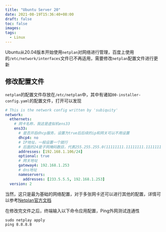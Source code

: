 ```yaml
---
title: "Ubuntu Server 20"
date: 2021-08-19T15:36:40+08:00
draft: false 
toc: false
images:
tags: 
  - Linux
---
```


Ubuntu从20.04版本开始使用`netplan`对网络进行管理，百度上使用的`/etc/network/interfaces`文件已不再适用，需要修改`netplan`配置文件进行更新

## 修改配置文件
`netplan`的配置文件存放在`/etc/netplan`中，其中有诸如`00-installer-config.yaml`的配置文件，打开可以发现

```yaml
# This is the network config written by 'subiquity'
network:
  ethernets:
    # 网卡名称，我这是虚拟机ens33
    ens33:
      # 是否开启dhcp服务，设置为true后后续的ip和网关可以不用设置
      dhcp4: no
      # IP地址，一般设置一个就行
      # 后面的24是子网掩码数目，代表255.255.255.0(11111111.11111111.11111111.00000000)
      addresses: [192.168.1.106/24]
      optional: true
      # 网关地址
      gateway4: 192.168.1.253
      # dns地址
      nameservers:
        addresses: [233.5.5.5, 192.168.1.253]
  version: 2
```

当然，这只是最为基础的网络配置，对于多张网卡还可以进行其他的配置，详情可以参考[Netplan官方文档]("https://netplan.io/examples/")

在修改完文件之后，终端输入以下命令应用配置，Ping外网测试连通性

    sudo netplay apply
    ping 8.8.8.8